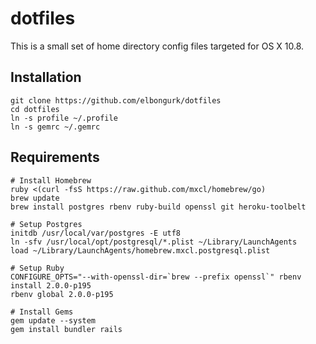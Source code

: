 # dotfiles

This is a small set of home directory config files targeted for OS X 10.8.

## Installation

    git clone https://github.com/elbongurk/dotfiles
    cd dotfiles
    ln -s profile ~/.profile
    ln -s gemrc ~/.gemrc

## Requirements

    # Install Homebrew
    ruby <(curl -fsS https://raw.github.com/mxcl/homebrew/go)
    brew update
    brew install postgres rbenv ruby-build openssl git heroku-toolbelt

    # Setup Postgres
    initdb /usr/local/var/postgres -E utf8
    ln -sfv /usr/local/opt/postgresql/*.plist ~/Library/LaunchAgents
    load ~/Library/LaunchAgents/homebrew.mxcl.postgresql.plist

    # Setup Ruby
    CONFIGURE_OPTS="--with-openssl-dir=`brew --prefix openssl`" rbenv install 2.0.0-p195
    rbenv global 2.0.0-p195

    # Install Gems
    gem update --system
    gem install bundler rails
